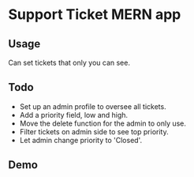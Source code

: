 # Support Ticket MERN app

## Usage

Can set tickets that only you can see.

## Todo

- Set up an admin profile to oversee all tickets. 
- Add a priority field, low and high.
- Move the delete function for the admin to only use.
- Filter tickets on admin side to see top priority.
- Let admin change priority to 'Closed'.

## Demo

